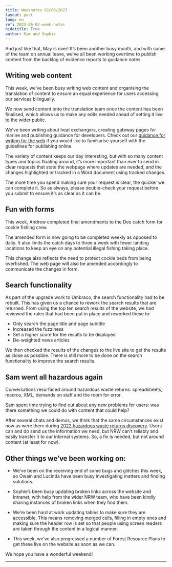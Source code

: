 ```yaml
---
title: Weeknotes 02/06/2023
layout: post
lang: en
ref: 2023-06-02-week-notes
hidetitle: True
author: Kim and Sophie
---
```


And just like that, May is over! It’s been another busy month, and with some of the team on annual leave, we’ve all been working overtime to publish content from the backlog of evidence reports to guidance notes.

## Writing web content

This week, we’ve been busy writing web content and organising the translation of content to ensure an equal experience for users accessing our services bilingually. 

We now send content onto the translation team once the content has been finalised, which allows us to make any edits needed ahead of setting it live to the wider public. 

We’ve been writing about heat exchangers, creating gateway pages for marine and publishing guidance for developers. Check out our [guidance for writing for the web]( https://naturalresources.wales/footer-links/writing-accessible-documents/?lang=en) if you would like to familiarise yourself with the guidelines for publishing online.

The variety of content keeps our day interesting, but with so many content types and topics floating around, it’s more important than ever to send in clear requests that state the webpage where updates are needed, and the changes highlighted or tracked in a Word document using tracked changes. 

The more time you spend making sure your request is clear, the quicker we can complete it. So as always, please double-check your request before you submit to ensure it’s as clear as it can be.


## Fun with forms

This week, Andrew completed final amendments to the Dee catch form for cockle fishing crew. 

The amended form is now going to be completed weekly as opposed to daily. It also limits the catch days to three a week with fewer landing locations to keep an eye on any potential illegal fishing taking place. 

This change also reflects the need to protect cockle beds from being overfished. The web page will also be amended accordingly to communicate the changes in form.

## Search functionality

As part of the upgrade work to Umbraco, the search functionality had to be rebuilt. This has given us a chance to rework the search results that are returned. From using the top ten search results of the website, we had reviewed the rules that had been put in place and reworked these to:

+ Only search the page title and page subtitle
+ Increased the fuzziness 
+ Set a higher score for the results to be displayed
+ De-weighted news articles

We then checked the results of the changes to the live site to get the results as close as possible. There is still more to be done on the search functionality to improve the search results. 

## Sam went all hazardous again

Conversations resurfaced around hazardous waste returns: spreadsheets, macros, XML, demands on staff and the room for error. 

Sam spent time trying to find out about any new problems for users: was there something we could do with content that could help?  

After several chats and demos, we think that the same circumstances exist now as were there during [2022 hazardous waste returns discovery]( https://digitalpublicservices.gov.wales/bringing-our-digital-strategy-to-life/). Users can and do send us the information we need, but NRW can’t reliably and easily transfer it to our internal systems. So, a fix is needed, but not around content (at least for now).

## Other things we’ve been working on:

+ We’ve been on the receiving end of some bugs and glitches this week, so Owain and Lucinda have been busy investigating matters and finding solutions.

+ Sophie’s been busy updating broken links across the website and Intranet, with help from the wider NRW team, who have been kindly sharing instances of broken links when they find them.

+ We’re been hard at work updating tables to make sure they are accessible. This means removing merged cells, filling in empty ones and making sure the header row is set so that people using screen readers are taken through the content in a logical manner.

+ This week, we’ve also progressed a number of Forest Resource Plans to get these live on the website as soon as we can.


We hope you have a wonderful weekend!

---- 
